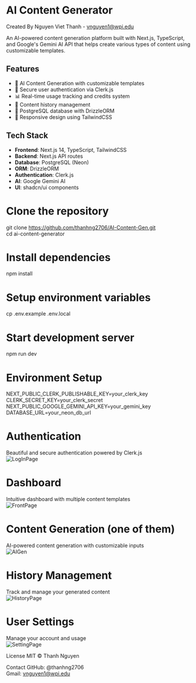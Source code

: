 # AI Content Generator

Created By Nguyen Viet Thanh - vnguyen1@wpi.edu <br>

An AI-powered content generation platform built with Next.js, TypeScript, and Google's Gemini AI API that helps create various types of content using customizable templates.

## Features

- 🤖 AI Content Generation with customizable templates
- 🔐 Secure user authentication via Clerk.js
- 📊 Real-time usage tracking and credits system
- 📝 Content history management
- 💾 PostgreSQL database with DrizzleORM
- 📱 Responsive design using TailwindCSS

## Tech Stack

- **Frontend**: Next.js 14, TypeScript, TailwindCSS
- **Backend**: Next.js API routes
- **Database**: PostgreSQL (Neon)
- **ORM**: DrizzleORM
- **Authentication**: Clerk.js
- **AI**: Google Gemini AI
- **UI**: shadcn/ui components

# Clone the repository

git clone https://github.com/thanhng2706/AI-Content-Gen.git <br>
cd ai-content-generator

# Install dependencies
npm install

# Setup environment variables
cp .env.example .env.local

# Start development server
npm run dev

# Environment Setup

NEXT_PUBLIC_CLERK_PUBLISHABLE_KEY=your_clerk_key
CLERK_SECRET_KEY=your_clerk_secret
NEXT_PUBLIC_GOOGLE_GEMINI_API_KEY=your_gemini_key
DATABASE_URL=your_neon_db_url

# Authentication
Beautiful and secure authentication powered by Clerk.js <br>
![LogInPage](/ai-content-generator/Image/LogInPage.png)

# Dashboard
Intuitive dashboard with multiple content templates <br>
![FrontPage](/ai-content-generator/Image/Dashboard.png)

# Content Generation (one of them)
AI-powered content generation with customizable inputs <br>
![AIGen](/ai-content-generator/Image/ContentGeneration.png)

# History Management
Track and manage your generated content <br>
![HistoryPage](/ai-content-generator/Image/HistoryPage.png)

# User Settings
Manage your account and usage <br>
![SettingPage](/ai-content-generator/Image/SettingPage.png)

License
MIT © Thanh Nguyen

Contact
GitHub: @thanhng2706 <br>
Gmail: vnguyen1@wpi.edu 